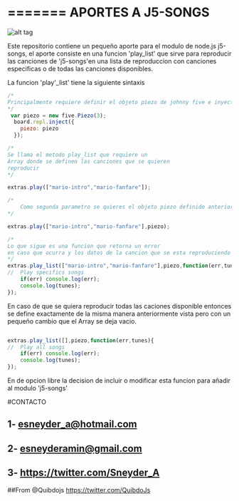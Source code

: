 =======
APORTES A J5-SONGS
==============
![alt tag](http://3.bp.blogspot.com/-O1w0jS1rQcI/UDYKjp_ErpI/AAAAAAAAAn0/487yKpxMI80/s640/mario.PNG)

Este repositorio contiene un pequeño aporte para el modulo de node.js j5-songs, el aporte
consiste en una funcion 'play_list' que sirve para reproducir las canciones de 'j5-songs'en una lista 
de reproduccion con canciones especificas o de todas las canciones disponibles.

La funcion 'play'_list' tiene la siguiente sintaxis

```javascript
/*
Principalmente requiere definir el objeto piezo de johnny five e inyectar lo a el REPL
*/
 var piezo = new five.Piezo(3);
  board.repl.inject({
    piezo: piezo
  });

```

```javascript
/*
Se llama el metodo play_list que requiere un 
Array donde se definen las canciones que se quieren 
reproducir 	
*/

extras.play(["mario-intro","mario-fanfare"]);

```

```javascript
/*
	Como segunda parametro se quieres el objeto piezo definido anteriormente
*/

extras.play(["mario-intro","mario-fanfare"],piezo);

```

```javascript
/*
Lo que sigue es una funcion que retorna un error 
en caso que ocurra y los datos de la cancion que se esta reproduciendo 
*/
extras.play_list(["mario-intro","mario-fanfare"],piezo,function(err,tunes){
//	Play specifics songs
	if(err) console.log(err);
	console.log(tunes);
});
```
En caso de que se quiera reproducir todas las caciones disponible entonces se define exactamente de 
la misma manera anteriormente vista pero con un pequeño cambio que el Array se deja vacio. 



```javascript

extras.play_list([],piezo,function(err,tunes){
//	Play all songs
	if(err) console.log(err);
	console.log(tunes);
});
```

En de opcion libre la decision de  incluir o modificar esta funcion para añadir al modulo 'j5-songs'

#CONTACTO
##	1- esneyder_a@hotmail.com 
##  2- esneyderamin@gmail.com 
##  3- https://twitter.com/Sneyder_A 
##From @Quibdojs  		 								 https://twitter.com/QuibdoJs
